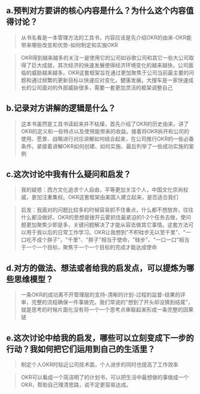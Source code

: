 ## a.预判对方要讲的核心内容是什么？为什么这个内容值得讨论？
> 从书名看是一本管理方法的工具书，内容应该是先介绍OKR的由来-OKR能带来哪些改变和优势-如何制定和实施OKR

> OKR得到越来越多的关注一是使用它的公司如谷歌公司和其它一些大公司取得了巨大成就，其次经济的快速发展使得经济环境变化的越来越快，公司面临的威胁越来越多。OKR这套框架旨在通过更加聚焦于公司当前最主要的问题和通过频繁的更新目标以快速应对变化，健康发展。大搜车是一家快速成长的公司面对的外部威胁很多，需要一套更加灵活的框架调整自己


## b.记录对方讲解的逻辑是什么？
> 这本书虽然是工具书读起来并不枯燥，首先介绍了OKR的历史由来，讲了OKR的定义和一些特点以及使用能带来的收益。接着将OKR拆开和公司的使用、愿景、战略进行对应讲解如何结合起来，在公司推行OKR的一些必备条件。紧接着讲解OKR如何创建、如何实施、最后列举了一些成功实施的案例



## c.这次讨论中我有什么疑问和启发？
> 我的疑惑：西方文化追求个人自由，平等更加关注个人，中国文化崇尚权威，更加注重集权。OKR这套框架由美国人建立起来，是否适合我们

> 启发：我面对的问题比较多的时候容易抓不住重点，什么都不想放弃，往往什么都没做好。OKR的思想是拨开云雾抓住最紧迫的1-2个任务去做，使问题更加聚焦少即是多，关键问题解决了才能从容去做其它事情。这套方法可以用于我以后的日常工作学习。OKR让我想到"不积硅步无以至千里"、"一口吃不成个胖子"，"千里"、"胖子"相当于使命，"硅步"、"一口一口"相当于一个一个目标，聚焦于一个一个目标的完成才能达成使命

## d.对方的做法、想法或者给我的启发点，可以提炼为哪些思维模型？
> 一条OKR的成功离不开管理层的支持-清晰的计划-过程的监督-结果的评审，完整的流程确保一件事做完。我们常说的"想到了开头却没猜到结尾"，就是思考的时候片面化没有将一个一个思考点串联起来形成一条完整的因果链


## e.这次讨论中给我的启发，哪些可以立刻变成下一步的行动？我如何把它们运用到自己的生活里？
> 制定个人OKR时贴近公司技术面，个人进步的同时也提高了工作效率

> OKR可以看成一个简洁明了的计划书，可以把生活中最想做的事做成一个OKR，帮助自己理清思路，说不定更容易达成。
